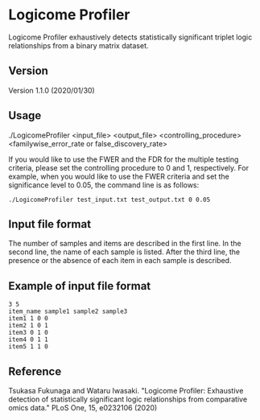 # Logicome Profiler
Logicome Profiler exhaustively detects statistically significant triplet logic relationships from a binary matrix dataset.

## Version
Version 1.1.0 (2020/01/30)

## Usage
./LogicomeProfiler <input_file> <output_file> <controlling_procedure> <familywise_error_rate or false_discovery_rate>

If you would like to use the FWER and the FDR for the multiple testing criteria, please set the controlling procedure to 0 and 1, respectively. For example, when you would like to use the FWER criteria and set the significance level to 0.05, the command line is as follows:

    ./LogicomeProfiler test_input.txt test_output.txt 0 0.05

## Input file format
The number of samples and items are described in the first line. In the second line, the name of each sample is listed. After the third line, the presence or the absence of each item in each sample is described.

## Example of input file format
    3 5
    item_name sample1 sample2 sample3
    item1 1 0 0
    item2 1 0 1
    item3 0 1 0
    item4 0 1 1
    item5 1 1 0

## Reference
Tsukasa Fukunaga and Wataru Iwasaki. "Logicome Profiler: Exhaustive detection of statistically significant logic relationships from comparative omics data." PLoS One, 15, e0232106 (2020)
